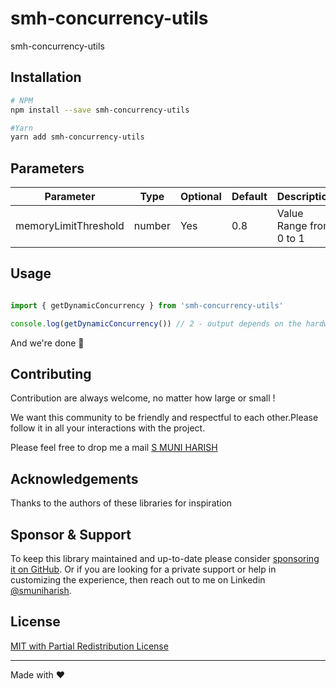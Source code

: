 # smh-concurrency-utils

smh-concurrency-utils

## Installation
```sh
# NPM
npm install --save smh-concurrency-utils

#Yarn
yarn add smh-concurrency-utils
```

## Parameters


| Parameter                 | Type   | Optional | Default      | Description                                                                            |
| -------------------- | ------ | -------- | ------------ | -------------------------------------------------------------------------------------- |
| memoryLimitThreshold         | number | Yes      | 0.8           | Value Range from 0 to 1       |

## Usage

```js

import { getDynamicConcurrency } from 'smh-concurrency-utils'

console.log(getDynamicConcurrency()) // 2 - output depends on the hardware and threshold
```

And we're done 🎉
## Contributing

Contribution are always welcome, no matter how large or small !

We want this community to be friendly and respectful to each other.Please follow it in all your interactions with the project.

Please feel free to drop me a mail [S MUNI HARISH](mailto:samamuniharish@gmail.com?subject=[GitHub])

## Acknowledgements

Thanks to the authors of these libraries for inspiration

## Sponsor & Support

To keep this library maintained and up-to-date please consider [sponsoring it on GitHub](https://github.com/sponsors/smuniharish). Or if you are looking for a private support or help in customizing the experience, then reach out to me on Linkedin [@smuniharish](https://www.linkedin.com/in/smuniharish).

## License

[MIT with Partial Redistribution License](./LICENSE)

---

Made with ❤️
